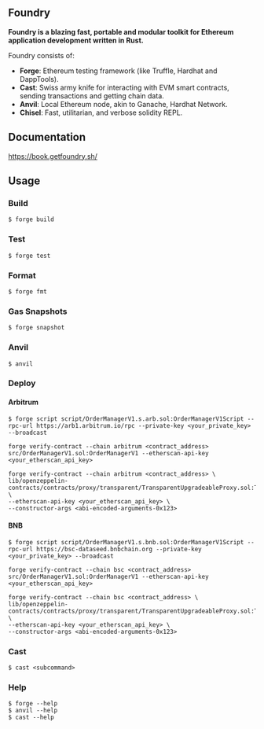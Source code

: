 ## Foundry

**Foundry is a blazing fast, portable and modular toolkit for Ethereum application development written in Rust.**

Foundry consists of:

- **Forge**: Ethereum testing framework (like Truffle, Hardhat and DappTools).
- **Cast**: Swiss army knife for interacting with EVM smart contracts, sending transactions and getting chain data.
- **Anvil**: Local Ethereum node, akin to Ganache, Hardhat Network.
- **Chisel**: Fast, utilitarian, and verbose solidity REPL.

## Documentation

https://book.getfoundry.sh/

## Usage

### Build

```shell
$ forge build
```

### Test

```shell
$ forge test
```

### Format

```shell
$ forge fmt
```

### Gas Snapshots

```shell
$ forge snapshot
```

### Anvil

```shell
$ anvil
```

### Deploy

#### Arbitrum

```shell
$ forge script script/OrderManagerV1.s.arb.sol:OrderManagerV1Script --rpc-url https://arb1.arbitrum.io/rpc --private-key <your_private_key> --broadcast
```

```shell
forge verify-contract --chain arbitrum <contract_address> src/OrderManagerV1.sol:OrderManagerV1 --etherscan-api-key <your_etherscan_api_key>
```

```shell
forge verify-contract --chain arbitrum <contract_address> \
lib/openzeppelin-contracts/contracts/proxy/transparent/TransparentUpgradeableProxy.sol:TransparentUpgradeableProxy \
--etherscan-api-key <your_etherscan_api_key> \
--constructor-args <abi-encoded-arguments-0x123>
```

#### BNB

```shell
$ forge script script/OrderManagerV1.s.bnb.sol:OrderManagerV1Script --rpc-url https://bsc-dataseed.bnbchain.org --private-key <your_private_key> --broadcast
```

```shell
forge verify-contract --chain bsc <contract_address> src/OrderManagerV1.sol:OrderManagerV1 --etherscan-api-key <your_etherscan_api_key>
```

```shell
forge verify-contract --chain bsc <contract_address> \
lib/openzeppelin-contracts/contracts/proxy/transparent/TransparentUpgradeableProxy.sol:TransparentUpgradeableProxy \
--etherscan-api-key <your_etherscan_api_key> \
--constructor-args <abi-encoded-arguments-0x123>
```

### Cast

```shell
$ cast <subcommand>
```

### Help

```shell
$ forge --help
$ anvil --help
$ cast --help
```
